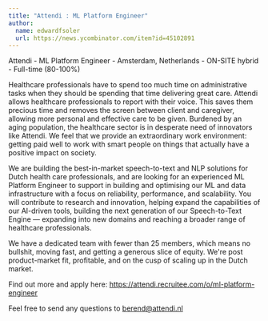 ```yaml
---
title: "Attendi : ML Platform Engineer"
author:
  name: edwardfsoler
  url: https://news.ycombinator.com/item?id=45102891
---
```

Attendi - ML Platform Engineer - Amsterdam, Netherlands - ON-SITE hybrid - Full-time (80-100%)

Healthcare professionals have to spend too much time on administrative tasks when they should be spending that time delivering great care. Attendi allows healthcare professionals to report with their voice. This saves them precious time and removes the screen between client and caregiver, allowing more personal and effective care to be given. Burdened by an aging population, the healthcare sector is in desperate need of innovators like Attendi. We feel that we provide an extraordinary work environment: getting paid well to work with smart people on things that actually have a positive impact on society.

We are building the best-in-market speech-to-text and NLP solutions for Dutch health care professionals, and are looking for an experienced ML Platform Engineer to support in building and optimising our ML and data infrastructure with a focus on reliability, performance, and scalability. You will contribute to research and innovation, helping expand the capabilities of our AI-driven tools, building the next generation of our Speech-to-Text Engine — expanding into new domains and reaching a broader range of healthcare professionals.

We have a dedicated team with fewer than 25 members, which means no bullshit, moving fast, and getting a generous slice of equity. We&#x27;re post product-market fit, profitable, and on the cusp of scaling up in the Dutch market.

Find out more and apply here: <a href="https:&#x2F;&#x2F;attendi.recruitee.com&#x2F;o&#x2F;ml-platform-engineer" rel="nofollow">https:&#x2F;&#x2F;attendi.recruitee.com&#x2F;o&#x2F;ml-platform-engineer</a>

Feel free to send any questions to berend@attendi.nl
<JobApplication />
